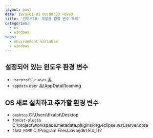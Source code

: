 ```yaml
---
layout: post
date: 1970-01-01 00:00:00 +0900
title: '윈도우10: 개발용 환경 변수 목록'
categories:
  - os
  - windows
tags:
  - environment variable
  - windows
---
```


## 설정되어 있는 윈도우 환경 변수
- `userprofile` user 홈
- `appdata` user 홈\AppData\Roaming

## OS 새로 설치하고 추가할 환경 변수
- `desktop` C:\Users\fixalot\Desktop
- `tomcat-plugin` C:\project\workspace\.metadata\.plugins\org.eclipse.wst.server.core
- `JAVA_HOME` C:\Program Files\Java\jdk1.8.0_112
